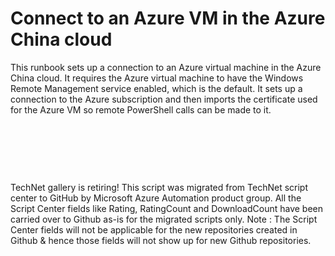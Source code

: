 ﻿Connect to an Azure VM in the Azure China cloud
===============================================

            

This runbook sets up a connection to an Azure virtual machine in the Azure China cloud. It requires the Azure virtual machine to have the Windows Remote Management service enabled, which is the default. It sets up a connection to the Azure
subscription and then imports the certificate used for the Azure VM so remote PowerShell calls can be made to it.


 


 

 

        
    
TechNet gallery is retiring! This script was migrated from TechNet script center to GitHub by Microsoft Azure Automation product group. All the Script Center fields like Rating, RatingCount and DownloadCount have been carried over to Github as-is for the migrated scripts only. Note : The Script Center fields will not be applicable for the new repositories created in Github & hence those fields will not show up for new Github repositories.

